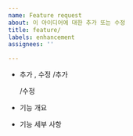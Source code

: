 ```yaml
---
name: Feature request
about: 이 아이디어에 대한 추가 또는 수정
title: feature/
labels: enhancement
assignees: ''

---
```


- 추가 , 수정 
  /추가

  /수정

- 기능 개요

- 기능 세부 사항
